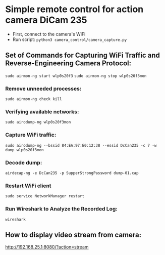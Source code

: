 # Simple remote control for action camera DiCam 235
* First, connect to the camera's WiFi
* Run script: `python3 camera_control/camera_capture.py`

## Set of Commands for Capturing WiFi Traffic and Reverse-Engineering Camera Protocol:
`sudo airmon-ng start wlp0s20f3`
`sudo airmon-ng stop wlp0s20f3mon`

### Remove unneeded processes:
`sudo airmon-ng check kill`

### Verifying available networks:
`sudo airodump-ng wlp0s20f3mon`

### Capture WiFi traffic:
`sudo airodump-ng --bssid 84:EA:97:E0:12:38 --essid DcCan235 -c 7 -w dump wlp0s20f3mon`

### Decode dump:
`airdecap-ng -e DcCan235 -p SupperStrongPassword dump-01.cap`

### Restart WiFi client
`sudo service NetworkManager restart`

### Run Wireshark to Analyze the Recorded Log:
`wireshark`

## How to display video stream from camera:
http://192.168.25.1:8080/?action=stream
